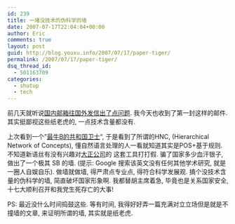 ```yaml
---
id: 239
title: 一堵没技术的伪科学的墙
date: 2007-07-17T22:04:04+00:00
author: Eric
comments: true
layout: post
guid: http://blog.youxu.info/2007/07/17/paper-tiger/
permalink: /2007/07/17/paper-tiger/
dsq_thread_id:
  - 501163709
categories:
  - shutup
  - tech
---
```

前几天就听说[国内邮箱往国外发信出了点问题](http://cnbeta.com/articles/32266.htm). 我今天也收到了第一封这样的邮件. 其实挺鄙视这些纸老虎的, 一点技术含量都没有.

上次看到一个&#8221;[最牛B的共和国卫士](http://www.zhuaxia.com/item/386018629)&#8220;, 于是看到了所谓的HNC, (Hierarchical Network of Concepts), 懂自然语言处理的人一看就知道其实是POS+基于规则. 不知道新语丝有没有兴趣对[大正公司](http://www.hncit.com/)的 这套工具打打假. 骗了国家多少血汗银子, 做出了一个极其 SB 的墙. (提示: Google 搜索该英文没有任何其他学术研究, 就是一圈人自娱自乐). 做墙就做墙, 得严肃点专业点, 得符合科学发展观. 搞个没技术含量的伪科学的墙, 简直破坏国家形象啊. 我都替胡主席着急, 毕竟也是关系国家安全, 十七大顺利召开和我党生死存亡的大事!

PS: 最近没什么时间捣鼓这些. 等有时间, 我得好好弄一篇充满对立立场但是就是不撞墙的文章, 来证明所谓的墙, 其实就是纸老虎.